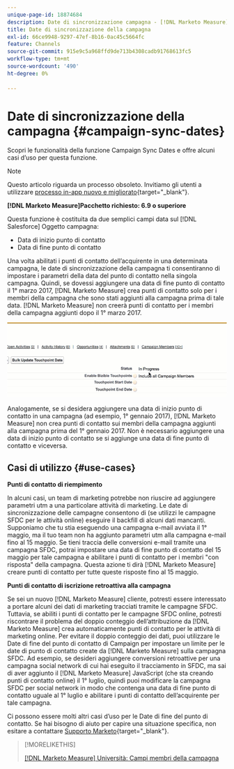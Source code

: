 ```yaml
---
unique-page-id: 18874684
description: Date di sincronizzazione campagna - [!DNL Marketo Measure]
title: Date di sincronizzazione della campagna
exl-id: 66ce9948-9297-47ef-8b16-0ac45c5664fc
feature: Channels
source-git-commit: 915e9c5a968ffd9de713b4308cadb91768613fc5
workflow-type: tm+mt
source-wordcount: '490'
ht-degree: 0%

---
```


# Date di sincronizzazione della campagna {#campaign-sync-dates}

Scopri le funzionalità della funzione Campaign Sync Dates e offre alcuni casi d’uso per questa funzione.

>[!NOTE]
>
>Questo articolo riguarda un processo obsoleto. Invitiamo gli utenti a utilizzare [processo in-app nuovo e migliorato](/help/channel-tracking-and-setup/offline-channels/custom-campaign-sync.md){target="_blank"}.

**[!DNL Marketo Measure]Pacchetto richiesto: 6.9 o superiore**

Questa funzione è costituita da due semplici campi data sul [!DNL Salesforce] Oggetto campagna:

* Data di inizio punto di contatto
* Data di fine punto di contatto

Una volta abilitati i punti di contatto dell’acquirente in una determinata campagna, le date di sincronizzazione della campagna ti consentiranno di impostare i parametri della data del punto di contatto nella singola campagna. Quindi, se dovessi aggiungere una data di fine punto di contatto il 1° marzo 2017, [!DNL Marketo Measure] crea punti di contatto solo per i membri della campagna che sono stati aggiunti alla campagna prima di tale data. [!DNL Marketo Measure] non creerà punti di contatto per i membri della campagna aggiunti dopo il 1° marzo 2017.

![](assets/1.gif)

Analogamente, se si desidera aggiungere una data di inizio punto di contatto in una campagna (ad esempio, 1° gennaio 2017), [!DNL Marketo Measure] non crea punti di contatto sui membri della campagna aggiunti alla campagna prima del 1° gennaio 2017. Non è necessario aggiungere una data di inizio punto di contatto se si aggiunge una data di fine punto di contatto e viceversa.

## Casi di utilizzo {#use-cases}

**Punti di contatto di riempimento**

In alcuni casi, un team di marketing potrebbe non riuscire ad aggiungere parametri utm a una particolare attività di marketing. Le date di sincronizzazione delle campagne consentono di (se utilizzi le campagne SFDC per le attività online) eseguire il backfill di alcuni dati mancanti. Supponiamo che tu stia eseguendo una campagna e-mail avviata il 1° maggio, ma il tuo team non ha aggiunto parametri utm alla campagna e-mail fino al 15 maggio. Se tieni traccia delle conversioni e-mail tramite una campagna SFDC, potrai impostare una data di fine punto di contatto del 15 maggio per tale campagna e abilitare i punti di contatto per i membri &quot;con risposta&quot; della campagna. Questa azione ti dirà [!DNL Marketo Measure] creare punti di contatto per tutte queste risposte fino al 15 maggio.

**Punti di contatto di iscrizione retroattiva alla campagna**

Se sei un nuovo [!DNL Marketo Measure] cliente, potresti essere interessato a portare alcuni dei dati di marketing tracciati tramite le campagne SFDC. Tuttavia, se abiliti i punti di contatto per le campagne SFDC online, potresti riscontrare il problema del doppio conteggio dell’attribuzione da [!DNL Marketo Measure] crea automaticamente punti di contatto per le attività di marketing online. Per evitare il doppio conteggio dei dati, puoi utilizzare le Date di fine del punto di contatto di Campaign per impostare un limite per le date di punto di contatto create da [!DNL Marketo Measure] sulla campagna SFDC. Ad esempio, se desideri aggiungere conversioni retroattive per una campagna social network di cui hai eseguito il tracciamento in SFDC, ma sai di aver aggiunto il [!DNL Marketo Measure] JavaScript (che sta creando punti di contatto online) il 1° luglio, quindi puoi modificare la campagna SFDC per social network in modo che contenga una data di fine punto di contatto uguale al 1° luglio e abilitare i punti di contatto dell’acquirente per tale campagna.

Ci possono essere molti altri casi d’uso per le Date di fine del punto di contatto. Se hai bisogno di aiuto per capire una situazione specifica, non esitare a contattare [Supporto Marketo](https://nation.marketo.com/t5/support/ct-p/Support){target="_blank"}.

>[!MORELIKETHIS]
>
>[[!DNL Marketo Measure] Università: Campi membri della campagna](https://learn.bizible.com/2-bizible-customization/137720https://universityonline.marketo.com/courses/bizible-fundamentals-channel-management/#/page/5c63007334d9f0367662b758)
